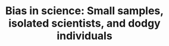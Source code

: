 ---
categories: ['science', 'statistics', 'articles', 'all_articles']
provider_display: "arstechnica.com"
provider_name: "arstechnica.com"
favicon_url: "https://cdn.arstechnica.net/favicon.ico"
title: "Bias in science: Small samples, isolated scientists, and dodgy individuals"
published: "2017-03-24T17:56:50"
source: https://arstechnica.com/science/2017/03/bias-in-science-small-samples-isolated-scientists-and-dodgy-individuals/
thumbnail: https://cdn.arstechnica.net/wp-content/uploads/2017/03/tilting_scales-638x380.jpg
---